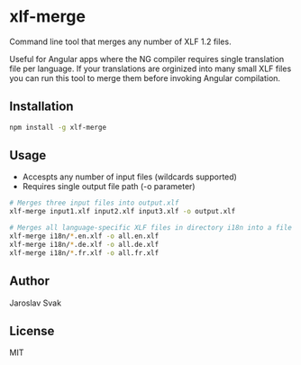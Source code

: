 # xlf-merge
Command line tool that merges any number of XLF 1.2 files.

Useful for Angular apps where the NG compiler requires single translation file per language. If your translations are orginized into
many small XLF files you can run this tool to merge them before invoking Angular compilation.

## Installation
```bash
npm install -g xlf-merge
```

## Usage
- Accespts any number of input files (wildcards supported)
- Requires single output file path (-o parameter)
```bash
# Merges three input files into output.xlf
xlf-merge input1.xlf input2.xlf input3.xlf -o output.xlf

# Merges all language-specific XLF files in directory i18n into a file containing all translations per language
xlf-merge i18n/*.en.xlf -o all.en.xlf
xlf-merge i18n/*.de.xlf -o all.de.xlf
xlf-merge i18n/*.fr.xlf -o all.fr.xlf
```

## Author
Jaroslav Svak

## License
MIT

